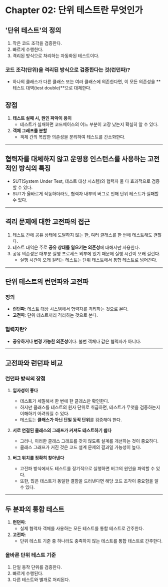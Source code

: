 # Chapter 02: 단위 테스트란 무엇인가

## '단위 테스트'의 정의
1. 작은 코드 조각을 검증한다.
2. 빠르게 수행한다.
3. 격리된 방식으로 처리하는 자동화된 테스트이다.

### 코드 조각(단위)을 격리된 방식으로 검증한다는 것(런던파)?
- 하나의 클래스가 다른 클래스 또는 여러 클래스에 의존한다면, 이 모든 의존성을 **테스트 대역(test double)**으로 대체한다.

## 장점
1. **테스트 실패 시, 원인 파악이 용이**
   - 테스트가 실패하면 코드베이스의 어느 부분이 고장 났는지 확실히 알 수 있다.
2. **객체 그래프를 분할**
   - 객체 간의 복잡한 의존성을 분리하여 테스트를 간소화한다.

---

## 협력자를 대체하지 않고 운영용 인스턴스를 사용하는 고전적인 방식의 특징
- SUT(System Under Test, 테스트 대상 시스템)와 협력자 둘 다 효과적으로 검증할 수 있다.
- SUT가 올바르게 작동하더라도, 협력자 내부의 버그로 인해 단위 테스트가 실패할 수 있다.

---

## 격리 문제에 대한 고전파의 접근
1. 테스트 간에 공유 상태에 도달하지 않는 한, 여러 클래스를 한 번에 테스트해도 괜찮다.
2. 테스트 대역은 주로 **공유 상태를 일으키는 의존성**에 대해서만 사용한다.
3. 공유 의존성은 대부분 실행 프로세스 외부에 있기 때문에 실행 시간이 오래 걸린다.
   - 실행 시간이 오래 걸리는 테스트는 단위 테스트에서 통합 테스트로 넘어간다.

---

## 단위 테스트의 런던파와 고전파
### 정의
- **런던파**: 테스트 대상 시스템에서 협력자를 격리하는 것으로 본다.
- **고전파**: 단위 테스트끼리 격리하는 것으로 본다.

### 협력자란?
- **공유하거나 변경 가능한 의존성**이다. 불변 객체나 값은 협력자가 아니다.

---

## 고전파와 런던파 비교
### 런던파 방식의 장점
1. **입자성이 좋다**
   - 테스트가 세밀해서 한 번에 한 클래스만 확인한다.
   - 하지만 클래스를 테스트의 원자 단위로 취급하면, 테스트가 무엇을 검증하는지 이해하기 어려워질 수 있다.
   - 테스트는 **클래스가 아닌 단일 동작 단위**를 검증해야 한다.

2. **서로 연결된 클래스의 그래프가 커져도 테스트하기 쉽다**
   - 그러나, 이러한 클래스 그래프를 갖지 않도록 설계를 개선하는 것이 중요하다.
   - 클래스 그래프가 커진 것은 코드 설계 문제의 결과일 가능성이 높다.

3. **버그 위치를 정확히 찾아낸다**
   - 고전파 방식에서도 테스트를 정기적으로 실행하면 버그의 원인을 파악할 수 있다.
   - 또한, 많은 테스트가 동일한 결함을 드러낸다면 해당 코드 조각이 중요함을 알 수 있다.

---

## 두 분파의 통합 테스트
1. **런던파**:
   - 실제 협력자 객체를 사용하는 모든 테스트를 통합 테스트로 간주한다.
2. **고전파**:
   - 단위 테스트 기준 중 하나라도 충족하지 않는 테스트를 통합 테스트로 간주한다.

### 올바른 단위 테스트 기준
1. 단일 동작 단위를 검증한다.
2. 빠르게 수행된다.
3. 다른 테스트와 별개로 처리된다.
